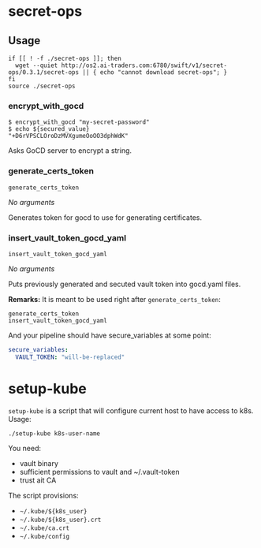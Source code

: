# secret-ops

## Usage

```
if [[ ! -f ./secret-ops ]]; then
  wget --quiet http://os2.ai-traders.com:6780/swift/v1/secret-ops/0.3.1/secret-ops || { echo "cannot download secret-ops"; }
fi
source ./secret-ops
```

### encrypt_with_gocd

```
$ encrypt_with_gocd "my-secret-password"
$ echo ${secured_value}
"+D6rVPSCLOroDzMVXgumeOoOO3dphWdK"
```

Asks GoCD server to encrypt a string.

### generate_certs_token

```
generate_certs_token
```

*No arguments*

Generates token for gocd to use for generating certificates.

### insert_vault_token_gocd_yaml

```
insert_vault_token_gocd_yaml
```

*No arguments*

Puts previously generated and secuted vault token into gocd.yaml files.

**Remarks:** It is meant to be used right after `generate_certs_token`:
```
generate_certs_token
insert_vault_token_gocd_yaml
```

And your pipeline should have secure_variables at some point:
```yaml
secure_variables:
  VAULT_TOKEN: "will-be-replaced"
```

# setup-kube

`setup-kube` is a script that will configure current host to have access to k8s.
Usage:
```
./setup-kube k8s-user-name
```
You need:
 - vault binary
 - sufficient permissions to vault and ~/.vault-token
 - trust ait CA

The script provisions:
 - `~/.kube/${k8s_user}`
 - `~/.kube/${k8s_user}.crt`
 - `~/.kube/ca.crt`
 - `~/.kube/config`

